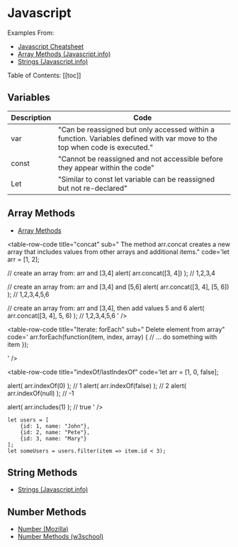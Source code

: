 # Javascript
<uni-badge practice=true lab=true />


Examples From:
- [Javascript Cheatsheet](https://websitesetup.org/javascript-cheat-sheet/)
- [Array Methods (Javascript.info)](https://javascript.info/array-methods)
- [Strings (Javascript.info)](https://javascript.info/string)

Table of Contents:
[[toc]]

## Variables


| Description | Code                                                                                                                       |
| ----------- | -------------------------------------------------------------------------------------------------------------------------- |
| var         | "Can be reassigned but only accessed within a function. Variables defined with var move to the top when code is executed." |
| const       | "Cannot be reassigned and not accessible before they appear within the code"                                               |
| Let         | "Similar to const let variable can be reassigned but not re-declared"                                                      |


## Array Methods

- [Array Methods](https://javascript.info/array-methods)
  
<table-code>
<table-row-code title="adds items to the end," code='arr.push(...items)
' />
<table-row-code title="splice" sub=" Delete element from array" 
code='let arr = ["I", "study", "JavaScript"];
arr.splice(1, 1); // from index 1 remove 1 element
alert( arr ); // ["I", "JavaScript"]
' />


<table-row-code title="slice" 
code='let arr = ["t", "e", "s", "t"];
alert( arr.slice(1, 3) ); // e,s (copy from 1 to 3)
alert( arr.slice(-2) ); // s,t (copy from -2 till the end)
'/>

<table-row-code title="concat" sub=" The method arr.concat creates a new array that includes values from other arrays and additional items." 
code='let arr = [1, 2];

// create an array from: arr and [3,4]
alert( arr.concat([3, 4]) ); // 1,2,3,4

// create an array from: arr and [3,4] and [5,6]
alert( arr.concat([3, 4], [5, 6]) ); // 1,2,3,4,5,6

// create an array from: arr and [3,4], then add values 5 and 6
alert( arr.concat([3, 4], 5, 6) ); // 1,2,3,4,5,6
' />


<table-row-code title="Iterate: forEach" sub=" Delete element from array" 
code='
arr.forEach(function(item, index, array) {
  // ... do something with item
});

' />


<table-row-code title="indexOf/lastIndexOf" 
code='let arr = [1, 0, false];

alert( arr.indexOf(0) ); // 1
alert( arr.indexOf(false) ); // 2
alert( arr.indexOf(null) ); // -1

alert( arr.includes(1) ); // true
' />


<tre  title="filter"  sub="filter returns an array of all matching elements:" >

    let users = [
        {id: 1, name: "John"},
        {id: 2, name: "Pete"},
        {id: 3, name: "Mary"}
    ];
    let someUsers = users.filter(item => item.id < 3);
</tre>



</table-code>

## String Methods
- [Strings (Javascript.info)](https://javascript.info/string)

## Number Methods
- [Number (Mozilla)](https://www.w3schools.com/js/js_number_methods.asp)
- [Number Methods (w3school)](https://www.w3schools.com/js/js_number_methods.asp)

